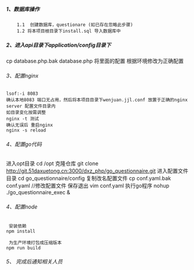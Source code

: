 


##### 1、数据库操作
        1.1  创建数据库，questionare (如已存在忽略此步骤)
        1.2 将本项目根目录下install.sql 导入数据库中
        
##### 2、进入api目录下application/config目录下

 cp database.php.bak  database.php
 将里面的配置 根据环境修改为正确配置
 
###### 3、配置nginx 

    lsof:-i 8083 
    确认本地8083 端口无占用，然后将本项目目录下wenjuan.jjl.conf 放置于正确的nginx server 配置文件目录内
    如目录变化按需调整
    nginx -t 测试
    确认无误后 重启nginx
    nginx -s reload
    
###### 4、配置go代码     
  进入opt目录
  cd /opt
  克隆仓库
  git clone http://git.51daxuetong.cn:3000/dxz_php/go_questionnaire.git 
  进入配置文件目录
  cd go_questionnaire/config
  复制改名配置文件
  cp conf.yaml.bak conf.yaml
  //修改配置文件 保存退出
  vim conf.yaml
  执行go程序
  nohup ./go_questionnaire_exec &
    
###### 4、配置node    

     安装依赖
    npm install

     为生产环境打包成压缩版本
    npm run build


###### 5、 完成后通知相关人员


